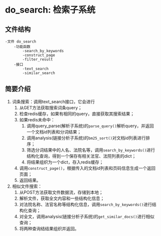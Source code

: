 # do_search: 检索子系统

## 文件结构

```
-文件 do_search
	-功能函数
		-search_by_keywords
		-construct_page
		-filter_result
	-接口
		-text_search
		-similar_search
```

## 简要介绍

   1. 词条搜索：调用text_search接口，它会进行
      1. 从GET方法获取搜索词条query；
      2. 检查redis缓存，如果有相同的query，直接获取其搜索结果；
      3. 如果redis未命中：
         1. 调用query_parse(解析子系统)的`parse_query()`解析query，并返回一个文档id列表和分词结果；
         2. 调用analysis(链接分析子系统)的`bm25_sort()`对文档id列表进行排序；
         3. 筛选分词结果中的人名、法院名等，调用`search_by_keywords()`进行结构化查询，得到一个保存有相关法官、法院列表的dict；
         4. 将结果组织为一个dict，存入redis缓存；
      4. 调用`construct_page()`，根据传入的文档id列表和页码信息生成一个返回页面；
      5. 返回结果。
   2. 相似文件搜索：
      1. 从POST方法获取文件数据流，存储到本地；
      2. 解析文件，获取全文内容和一些结构化信息；
      3. 对法院名称、法官名称等结构化信息，调用`search_by_keywords()`进行结构化查询；
      4. 对全文，调用analysis(链接分析子系统)的`get_similar_docs()`进行相似查询；
      5. 将两种查询结结果组织并返回。